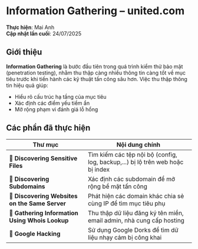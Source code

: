 # Information Gathering – united.com
**Thực hiện**: Mai Anh  
**Cập nhật lần cuối**: 24/07/2025

## Giới thiệu

**Information Gathering** là bước đầu tiên trong quá trình kiểm thử bảo mật (penetration testing), nhằm thu thập càng nhiều thông tin càng tốt về mục tiêu trước khi tiến hành các kỹ thuật tấn công sâu hơn. Việc thu thập thông tin hiệu quả giúp:

- Hiểu rõ cấu trúc hạ tầng của mục tiêu  
- Xác định các điểm yếu tiềm ẩn  
- Mở rộng phạm vi đánh giá lỗ hổng  


## Các phần đã thực hiện

| Thư mục                                      | Nội dung chính                                                                 |
|---------------------------------------------|--------------------------------------------------------------------------------|
| 🔹 **Discovering Sensitive Files**          | Tìm kiếm các tệp nội bộ (config, log, backup,...) bị lộ trên web hoặc bị index |
| 🔹 **Discovering Subdomains**               | Xác định các subdomain để mở rộng bề mặt tấn công                               |
| 🔹 **Discovering Websites on the Same Server** | Phát hiện các domain khác chia sẻ cùng IP để tìm mục tiêu phụ              |
| 🔹 **Gathering Information Using Whois Lookup** | Thu thập dữ liệu đăng ký tên miền, email admin, nhà cung cấp hosting      |
| 🔹 **Google Hacking**                       | Sử dụng Google Dorks để tìm dữ liệu nhạy cảm bị công khai                     |

